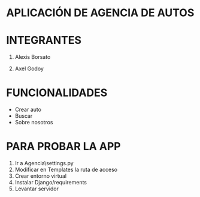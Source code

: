 # APLICACIÓN DE AGENCIA DE AUTOS

# INTEGRANTES

1. Alexis Borsato

2. Axel Godoy

# FUNCIONALIDADES

- Crear auto
- Buscar
- Sobre nosotros

# PARA PROBAR LA APP
1. Ir a Agencia\settings.py
2. Modificar en Templates la ruta de acceso
3. Crear entorno virtual
4. Instalar Django/requirements
5. Levantar servidor